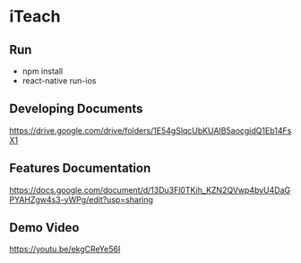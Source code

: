 # iTeach
<Description>


## Run
- npm install
- react-native run-ios

## Developing Documents
https://drive.google.com/drive/folders/1E54gSlqcUbKUAIB5aocgidQ1Eb14FsX1

## Features Documentation
https://docs.google.com/document/d/13Du3Fl0TKih_KZN2QVwp4byU4DaGPYAHZgw4s3-yWPg/edit?usp=sharing

## Demo Video
https://youtu.be/ekgCReYe56I
